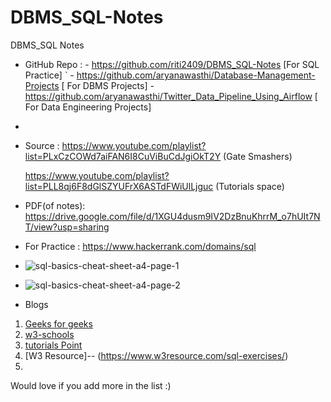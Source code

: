 # DBMS_SQL-Notes
DBMS_SQL Notes

- GitHub Repo :
      - https://github.com/riti2409/DBMS_SQL-Notes    [For SQL Practice]
  `   - https://github.com/aryanawasthi/Database-Management-Projects  [ For DBMS Projects]
      - https://github.com/aryanawasthi/Twitter_Data_Pipeline_Using_Airflow     [ For Data Engineering Projects]
- 

- Source : https://www.youtube.com/playlist?list=PLxCzCOWd7aiFAN6I8CuViBuCdJgiOkT2Y (Gate Smashers)

  https://www.youtube.com/playlist?list=PLL8qj6F8dGlSZYUFrX6ASTdFWiUlLjguc (Tutorials space)

- PDF(of notes): https://drive.google.com/file/d/1XGU4dusm9IV2DzBnuKhrrM_o7hUIt7NT/view?usp=sharing

- For Practice : https://www.hackerrank.com/domains/sql

- ![sql-basics-cheat-sheet-a4-page-1](https://user-images.githubusercontent.com/65703138/150641076-dd864e47-41fd-46e5-87a5-6e4c34326c96.png)

- ![sql-basics-cheat-sheet-a4-page-2](https://user-images.githubusercontent.com/65703138/150641077-f19c4ada-751b-4117-ae25-a3c573928c80.png)

- Blogs
1) [Geeks for geeks](https://www.geeksforgeeks.org/sql-tutorial/)
2) [w3-schools](https://www.w3schools.com/sql/)
3) [tutorials Point](https://www.tutorialspoint.com/sql/index.htm)
4) [W3 Resource]--  (https://www.w3resource.com/sql-exercises/)
5)  

Would love if you add more in the list :)
